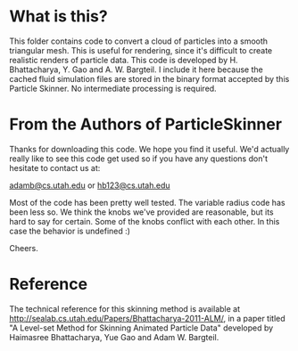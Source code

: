 # What is this?

This folder contains code to convert a cloud of particles into a smooth
triangular mesh. This is useful for rendering, since it's difficult to create
realistic renders of particle data. This code is developed by H. Bhattacharya, 
Y. Gao and A. W. Bargteil. I include it here because the cached fluid simulation
files are stored in the binary format accepted by this Particle Skinner. No
intermediate processing is required.


# From the Authors of ParticleSkinner

Thanks for downloading this code.  We hope you find it useful.  We'd
actually really like to see this code get used so if you have any
questions don't hesitate to contact us at:

adamb@cs.utah.edu or
hb123@cs.utah.edu

Most of the code has been pretty well tested.  The variable radius
code has been less so.  We think the knobs we've provided are
reasonable, but its hard to say for certain.  Some of the knobs
conflict with each other.  In this case the behavior is undefined :)

Cheers.


# Reference

The technical reference for this skinning method is available at 
http://sealab.cs.utah.edu/Papers/Bhattacharya-2011-ALM/,
in a paper titled "A Level-set Method for Skinning Animated Particle Data"
developed by Haimasree Bhattacharya, Yue Gao and Adam W. Bargteil.


